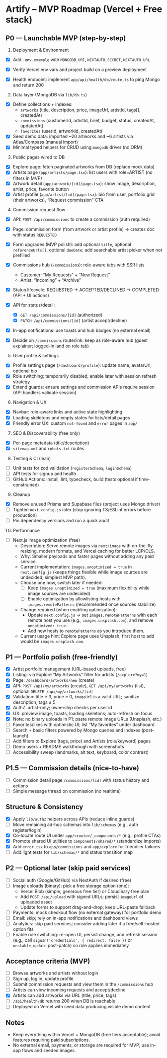 # Artify – MVP Roadmap (Vercel + Free stack)

## P0 — Launchable MVP (step-by-step)

1) Deployment & Environment
- [x] Add `.env.example` with `MONGODB_URI`, `NEXTAUTH_SECRET`, `NEXTAUTH_URL`
- [x] Verify Vercel env vars and project build on a preview deployment
- [x] Health endpoint: implement `app/api/health/db/route.ts` to ping Mongo and return 200


2) Data layer (MongoDB via `lib/db.ts`)
- [x] Define collections + indexes:
  - `artworks` (title, description, price, imageUrl, artistId, tags[], createdAt)
  - `commissions` (customerId, artistId, brief, budget, status, createdAt, updatedAt)
  - `favorites` (userId, artworkId, createdAt)
- [x] Seed demo data: imported ~20 artworks and ~6 artists via Atlas/Compass (manual import)
- [x] Minimal typed helpers for CRUD using `mongodb` driver (no ORM)

3) Public pages wired to DB
- [x] Explore page: fetch paginated artworks from DB (replace mock data)
- [x] Artists page (`app/artists/page.tsx`): list users with role=ARTIST (no filters in MVP)
- [x] Artwork detail (`app/artwork/[id]/page.tsx`): show image, description, artist, price, favorite button
- [x] Artist profile (`app/artist/[id]/page.tsx`): bio from user, portfolio grid (their artworks), “Request commission” CTA

4) Commission request flow
 - [x] API: `POST /api/commissions` to create a commission (auth required)
 - [x] Page: commission form (from artwork or artist profile) → creates doc with status `REQUESTED`
 - [x] Form upgrades (MVP polish): add optional `title`, optional `referenceUrls[]`, optional `dueDate`; add searchable artist picker when not prefilled
 - [x] Commissions hub (`/commissions`): role-aware tabs with SSR lists
   - Customer: “My Requests” + “New Request”
   - Artist: “Incoming” + “Archive”
 - [x] Status lifecycle: REQUESTED → ACCEPTED/DECLINED → COMPLETED (API + UI actions)
 - [x] API for status/detail:
   - [x] `GET /api/commissions/[id]` (authorized)
   - [x] `PATCH /api/commissions/[id]` (artist accept/decline)
 - [x] In-app notifications: use toasts and hub badges (no external email)

 - [x] Decide on `/commissions` route/link: keep as role-aware hub (guest explainer; logged-in land on role tab)

5) User profile & settings
- [x] Profile settings page (`/dashboard/profile`): update name, avatarUrl, optional bio
 - [x] Role switching: temporarily disabled; enable later with session refresh strategy
- [x] Extend guards: ensure settings and commission APIs require session (API handlers validate session)

6) Navigation & UX
 - [x] Navbar: role-aware links and active state highlighting
 - [x] Loading skeletons and empty states for lists/detail pages
 - [x] Friendly error UX: custom `not-found` and `error` pages in `app/`

7) SEO & Discoverability (free only)
- [x] Per-page metadata (title/description)
- [x] `sitemap.xml` and `robots.txt` routes

8) Testing & CI (lean)
- [ ] Unit tests for zod validation (`registerSchema`, `loginSchema`)
- [ ] API tests for signup and health
- [ ] GitHub Actions: install, lint, typecheck, build (tests optional if time-constrained)

9) Cleanup
- [x] Remove unused Prisma and Supabase files (project uses Mongo driver)
- [ ] Tighten `next.config.js` later (stop ignoring TS/ESLint errors before production)
- [ ] Pin dependency versions and run a quick audit

10) Performance
- [ ] Next.js image optimization (free)
  - Description: Serve remote images via `next/image` with on-the-fly resizing, modern formats, and Vercel caching for better LCP/CLS.
  - Why: Smaller payloads and faster pages without adding any paid service.
  - Current implementation: `images.unoptimized = true` in `next.config.js` (keeps things flexible while image sources are undecided; simplest MVP path).
  - Choose one now, switch later if needed:
    - [ ] Keep `images.unoptimized = true` (maximum flexibility while image sources are undecided)
    - [ ] Enable optimization by allowlisting hosts with `images.remotePatterns` (recommended once sources stabilize)
  - Change required (when enabling optimization):
    - Update `next.config.js` → set `images.remotePatterns` with each remote host you use (e.g., `images.unsplash.com`), and remove `unoptimized: true`.
    - Add new hosts to `remotePatterns` as you introduce them.
  - Current usage hint: Explore page uses Unsplash; first host to add would be `images.unsplash.com`.

## P1 — Portfolio polish (free-friendly)
 - [x] Artist portfolio management (URL-based uploads, free)
  - [x] Listing: via Explore “My Artworks” filter for artists (`/explore?my=1`)
  - [x] Page: `/dashboard/artworks/new` (create)
  - [x] API: `POST /api/my/artworks` (create), `GET /api/my/artworks` (list), optional `DELETE /api/my/artworks/[id]`
  - [x] Validation: title ≥ 3, price ≥ 0, `imageUrl` is a valid URL; sanitize description; tags ≤ 5
  - [x] AuthZ: artist-only; ownership checks per user id
  - [x] UX: preview image, toasts, loading skeletons; auto-refresh on focus
  - [x] Note: no binary uploads in P1; paste remote image URLs (Unsplash, etc.)
- [ ] Favorites/likes with optimistic UI; list “My favorites” under dashboard
- [ ] Search + basic filters powered by Mongo queries and indexes (post-launch)
- [ ] Add filters to Explore (tags, price) and Artists (role/keyword) pages
- [ ] Demo users + README walkthrough with screenshots
- [ ] Accessibility sweep (landmarks, alt text, keyboard, color contrast)

## P1.5 — Commission details (nice-to-have)
- [ ] Commission detail page `/commissions/[id]` with status history and actions
- [ ] Simple message thread on commission (no realtime)

## Structure & Consistency
- [x] Apply `lib/authz` helpers across APIs (reduce inline guards)
- [ ] Move remaining ad-hoc schemas into `lib/schemas` (e.g., auth register/login)
- [x] Co-locate route UI under `app/<route>/_components/*` (e.g., profile CTAs)
- [x] Promote shared UI utilities to `components/shared/*` (standardize imports)
- [x] Add `error.tsx` to `app/commissions` and `app/explore` for friendlier failures
- [ ] Add light tests for `lib/schemas/*` and status transition map

## P2 — Optional later (skip paid services)
- [ ] Social auth (Google/GitHub) via NextAuth if desired (free)
- [ ] Image uploads (binary): pick a free storage option (one):
  - Vercel Blob (simple, generous free tier) or Cloudinary free plan
  - Add `POST /api/upload` with signed URLs; persist `imageUrl` of uploaded asset
  - Update forms to support drag-and-drop; keep URL-paste fallback
- [ ] Payments: mock checkout flow (no external gateway) for portfolio demo
- [ ] Email: skip; rely on in-app notifications and dashboard views
- [ ] Analytics: skip paid services; consider adding later if a free/self-hosted option fits
 - [ ] Enable role switching: re-open UI, persist change, and refresh session (e.g., call `signIn('credentials', { redirect: false })` or `unstable_update` post-patch) so role applies immediately

## Acceptance criteria (MVP)
- [ ] Browse artworks and artists without login
- [ ] Sign up, log in, update profile
- [ ] Submit commission requests and view them in the `/commissions` hub
- [ ] Artists can view incoming requests and accept/decline
 - [x] Artists can add artworks via URL (title, price, tags)
- [ ] `/api/health/db` returns 200 when DB is reachable
- [ ] Deployed on Vercel with seed data producing visible demo content

## Notes
- Keep everything within Vercel + MongoDB (free tiers acceptable); avoid features requiring paid subscriptions.
- No external email, payments, or storage are required for MVP; use in-app flows and seeded images.
